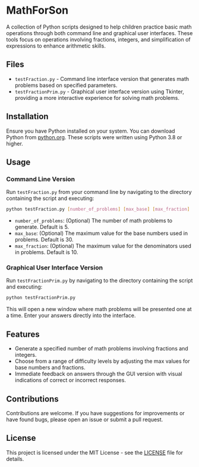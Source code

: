 # MathForSon

A collection of Python scripts designed to help children practice basic math operations through both command line and graphical user interfaces. These tools focus on operations involving fractions, integers, and simplification of expressions to enhance arithmetic skills.

## Files

- `testFraction.py` - Command line interface version that generates math problems based on specified parameters.
- `testFractionPrim.py` - Graphical user interface version using Tkinter, providing a more interactive experience for solving math problems.

## Installation

Ensure you have Python installed on your system. You can download Python from [python.org](https://www.python.org/downloads/). These scripts were written using Python 3.8 or higher.

## Usage

### Command Line Version

Run `testFraction.py` from your command line by navigating to the directory containing the script and executing:

```bash
python testFraction.py [number_of_problems] [max_base] [max_fraction]
```

- `number_of_problems`: (Optional) The number of math problems to generate. Default is 5.
- `max_base`: (Optional) The maximum value for the base numbers used in problems. Default is 30.
- `max_fraction`: (Optional) The maximum value for the denominators used in problems. Default is 10.

### Graphical User Interface Version

Run `testFractionPrim.py` by navigating to the directory containing the script and executing:

```bash
python testFractionPrim.py
```

This will open a new window where math problems will be presented one at a time. Enter your answers directly into the interface.

## Features

- Generate a specified number of math problems involving fractions and integers.
- Choose from a range of difficulty levels by adjusting the max values for base numbers and fractions.
- Immediate feedback on answers through the GUI version with visual indications of correct or incorrect responses.

## Contributions

Contributions are welcome. If you have suggestions for improvements or have found bugs, please open an issue or submit a pull request.

## License

This project is licensed under the MIT License - see the [LICENSE](LICENSE.md) file for details.
